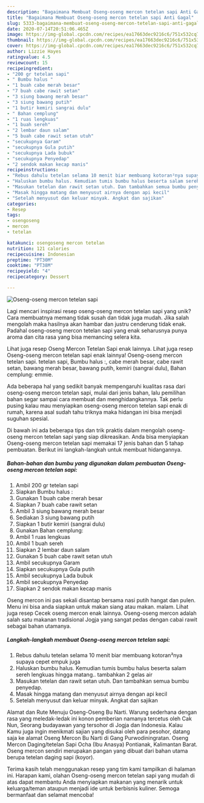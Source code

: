 ```yaml
---
description: "Bagaimana Membuat Oseng-oseng mercon tetelan sapi Anti Gagal"
title: "Bagaimana Membuat Oseng-oseng mercon tetelan sapi Anti Gagal"
slug: 5333-bagaimana-membuat-oseng-oseng-mercon-tetelan-sapi-anti-gagal
date: 2020-07-14T20:51:06.465Z
image: https://img-global.cpcdn.com/recipes/ea17663dec9216c6/751x532cq70/oseng-oseng-mercon-tetelan-sapi-foto-resep-utama.jpg
thumbnail: https://img-global.cpcdn.com/recipes/ea17663dec9216c6/751x532cq70/oseng-oseng-mercon-tetelan-sapi-foto-resep-utama.jpg
cover: https://img-global.cpcdn.com/recipes/ea17663dec9216c6/751x532cq70/oseng-oseng-mercon-tetelan-sapi-foto-resep-utama.jpg
author: Lizzie Hayes
ratingvalue: 4.5
reviewcount: 15
recipeingredient:
- "200 gr tetelan sapi"
- " Bumbu halus "
- "1 buah cabe merah besar"
- "7 buah cabe rawit setan"
- "3 siung bawang merah besar"
- "3 siung bawang putih"
- "1 butir kemiri sangrai dulu"
- " Bahan cemplung"
- "1 ruas lengkuas"
- "1 buah sereh"
- "2 lembar daun salam"
- "5 buah cabe rawit setan utuh"
- "secukupnya Garam"
- "secukupnya Gula putih"
- "secukupnya Lada bubuk"
- "secukupnya Penyedap"
- "2 sendok makan kecap manis"
recipeinstructions:
- "Rebus dahulu tetelan selama 10 menit biar membuang kotoran²nya supaya cepet empuk juga"
- "Haluskan bumbu halus. Kemudian tumis bumbu halus beserta salam sereh lengkuas hingga matang.. tambahkan 2 gelas air"
- "Masukan tetelan dan rawit setan utuh. Dan tambahkan semua bumbu penyedap."
- "Masak hingga matang dan menyusut airnya dengan api kecil"
- "Setelah menyusut dan keluar minyak. Angkat dan sajikan"
categories:
- Resep
tags:
- osengoseng
- mercon
- tetelan

katakunci: osengoseng mercon tetelan 
nutrition: 121 calories
recipecuisine: Indonesian
preptime: "PT30M"
cooktime: "PT38M"
recipeyield: "4"
recipecategory: Dessert

---
```



![Oseng-oseng mercon tetelan sapi](https://img-global.cpcdn.com/recipes/ea17663dec9216c6/751x532cq70/oseng-oseng-mercon-tetelan-sapi-foto-resep-utama.jpg)

Lagi mencari inspirasi resep oseng-oseng mercon tetelan sapi yang unik? Cara membuatnya memang tidak susah dan tidak juga mudah. Jika salah mengolah maka hasilnya akan hambar dan justru cenderung tidak enak. Padahal oseng-oseng mercon tetelan sapi yang enak seharusnya punya aroma dan cita rasa yang bisa memancing selera kita.

Lihat juga resep Oseng Mercon Tetelan Sapi enak lainnya. Lihat juga resep Oseng-oseng mercon tetelan sapi enak lainnya! Oseng-oseng mercon tetelan sapi. tetelan sapi, Bumbu halus :, cabe merah besar, cabe rawit setan, bawang merah besar, bawang putih, kemiri (sangrai dulu), Bahan cemplung: emmie.

Ada beberapa hal yang sedikit banyak mempengaruhi kualitas rasa dari oseng-oseng mercon tetelan sapi, mulai dari jenis bahan, lalu pemilihan bahan segar sampai cara membuat dan menghidangkannya. Tak perlu pusing kalau mau menyiapkan oseng-oseng mercon tetelan sapi enak di rumah, karena asal sudah tahu triknya maka hidangan ini bisa menjadi suguhan spesial.


Di bawah ini ada beberapa tips dan trik praktis dalam mengolah oseng-oseng mercon tetelan sapi yang siap dikreasikan. Anda bisa menyiapkan Oseng-oseng mercon tetelan sapi memakai 17 jenis bahan dan 5 tahap pembuatan. Berikut ini langkah-langkah untuk membuat hidangannya.

<!--inarticleads1-->

##### Bahan-bahan dan bumbu yang digunakan dalam pembuatan Oseng-oseng mercon tetelan sapi:

1. Ambil 200 gr tetelan sapi
1. Siapkan  Bumbu halus :
1. Gunakan 1 buah cabe merah besar
1. Siapkan 7 buah cabe rawit setan
1. Ambil 3 siung bawang merah besar
1. Sediakan 3 siung bawang putih
1. Siapkan 1 butir kemiri (sangrai dulu)
1. Gunakan  Bahan cemplung:
1. Ambil 1 ruas lengkuas
1. Ambil 1 buah sereh
1. Siapkan 2 lembar daun salam
1. Gunakan 5 buah cabe rawit setan utuh
1. Ambil secukupnya Garam
1. Siapkan secukupnya Gula putih
1. Ambil secukupnya Lada bubuk
1. Ambil secukupnya Penyedap
1. Siapkan 2 sendok makan kecap manis


Oseng mercon ini pas sekali disantap bersama nasi putih hangat dan pulen. Menu ini bisa anda siapkan untuk makan siang atau makan. malam. Lihat juga resep Cecek oseng mercon enak lainnya. Oseng-oseng mercon adalah salah satu makanan tradisional Jogja yang sangat pedas dengan cabai rawit sebagai bahan utamanya. 

<!--inarticleads2-->

##### Langkah-langkah membuat Oseng-oseng mercon tetelan sapi:

1. Rebus dahulu tetelan selama 10 menit biar membuang kotoran²nya supaya cepet empuk juga
1. Haluskan bumbu halus. Kemudian tumis bumbu halus beserta salam sereh lengkuas hingga matang.. tambahkan 2 gelas air
1. Masukan tetelan dan rawit setan utuh. Dan tambahkan semua bumbu penyedap.
1. Masak hingga matang dan menyusut airnya dengan api kecil
1. Setelah menyusut dan keluar minyak. Angkat dan sajikan


Alamat dan Rute Menuju Oseng-Oseng Bu Narti. Warung sederhana dengan rasa yang meledak-ledak ini konon pemberian namanya tercetus oleh Cak Nun, Seorang budayawan yang tersohor di Jogja dan Indonesia. Kalau Kamu juga ingin menikmati sajian yang disukai oleh para pesohor, datang saja ke alamat Oseng Mercon Bu Narti di Gang Purwodiningratan. Oseng Mercon Daging/tetelan Sapi Ocha (Ibu Anasya) Pontianak, Kalimantan Barat. Oseng mercon sendiri merupakan pangan yang dibuat dari bahan utama berupa tetelan daging sapi (koyor). 

Terima kasih telah menggunakan resep yang tim kami tampilkan di halaman ini. Harapan kami, olahan Oseng-oseng mercon tetelan sapi yang mudah di atas dapat membantu Anda menyiapkan makanan yang menarik untuk keluarga/teman ataupun menjadi ide untuk berbisnis kuliner. Semoga bermanfaat dan selamat mencoba!
